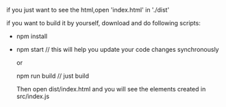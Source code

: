 if you just want to see the html,open 'index.html' in './dist'

if you want to build it by yourself, download and do following scripts:

- npm install

- npm start // this will help you update your code changes synchronously

  or

  npm run build  // just build

  Then open dist/index.html and you will see the elements created in src/index.js